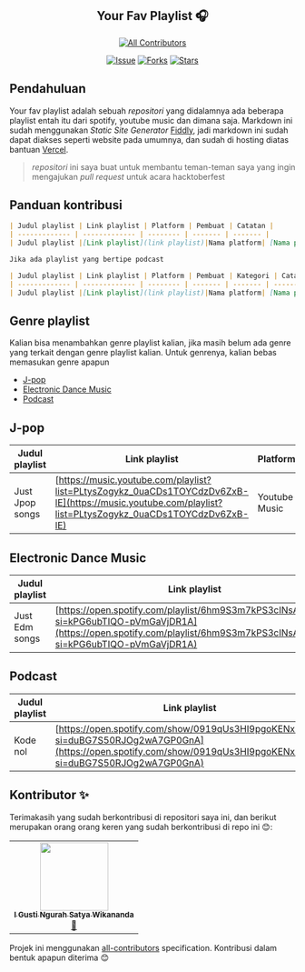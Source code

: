 <div align="center">

## Your Fav Playlist 🎧

<!-- ALL-CONTRIBUTORS-BADGE:START - Do not remove or modify this section -->
[![All Contributors](https://img.shields.io/badge/all_contributors-1-orange.svg?style=flat-square)](#contributors-)
<!-- ALL-CONTRIBUTORS-BADGE:END -->

[![Issue](https://img.shields.io/github/issues/satyawikananda/your-fav-playlist)](https://img.shields.io/github/issues/satyawikananda/your-fav-playlist)
[![Forks](https://img.shields.io/github/forks/satyawikananda/your-fav-playlist)](https://img.shields.io/github/forks/satyawikananda/your-fav-playlist)
[![Stars](https://img.shields.io/github/stars/satyawikananda/your-fav-playlist)](https://img.shields.io/github/stars/satyawikananda/your-fav-playlist)

</div>

## Pendahuluan

Your fav playlist adalah sebuah _repositori_ yang didalamnya ada beberapa playlist entah itu dari spotify, youtube music dan dimana saja. Markdown ini sudah menggunakan _Static Site Generator_ [Fiddly](https://fiddly.netlify.app/), jadi markdown ini sudah dapat diakses seperti website pada umumnya, dan sudah di hosting diatas bantuan [Vercel](https://vercel.com).

> _repositori_ ini saya buat untuk membantu teman-teman saya yang ingin mengajukan _pull request_ untuk acara hacktoberfest

## Panduan kontribusi

```markdown
| Judul playlist | Link playlist | Platform | Pembuat | Catatan | 
| ------------- | ------------- | -------- | ------- | ------- |
| Judul playlist |[Link playlist](link playlist)|Nama platform| [Nama pembuat playlist](url akun github mu), jika tidak ada akun github, bisa dikosongkan | Jika ada catatan silahkan diisi, kalau tidak bisa, isi dengan (-) |

Jika ada playlist yang bertipe podcast

| Judul playlist | Link playlist | Platform | Pembuat | Kategori | Catatan | 
| ------------- | ------------- | -------- | ------- | ------- | --------- |
| Judul playlist |[Link playlist](link playlist)|Nama platform| [Nama pembuat playlist](url akun github mu), jika tidak ada akun github, bisa dikosongkan | Kategori dari playlist podcast tersebut | Jika ada catatan silahkan diisi, kalau tidak, bisa isi dengan (-) |

```

## Genre playlist

Kalian bisa menambahkan genre playlist kalian, jika masih belum ada genre yang terkait dengan genre playlist kalian. Untuk genrenya, kalian bebas memasukan genre apapun

- [J-pop](#j-pop)
- [Electronic Dance Music](#electronic-dance-music)
- [Podcast](#podcast)

## J-pop

| Judul playlist | Link playlist | Platform | Pembuat | Catatan | 
| ------------- | ------------- | -------- | ------- | ------- |
| Just Jpop songs |[https://music.youtube.com/playlist?list=PLtysZogykz_0uaCDs1TOYCdzDv6ZxB-lE](https://music.youtube.com/playlist?list=PLtysZogykz_0uaCDs1TOYCdzDv6ZxB-lE)|Youtube Music| [Satya Wikananda](https://github.com/satyawikananda) | - |

## Electronic Dance Music

| Judul playlist | Link playlist | Platform | Pembuat | Catatan |
| ------------- | ------------- | -------- | ------- | ------- |
| Just Edm songs |[https://open.spotify.com/playlist/6hm9S3m7kPS3cINsADLvWv?si=kPG6ubTIQO-pVmGaVjDR1A](https://open.spotify.com/playlist/6hm9S3m7kPS3cINsADLvWv?si=kPG6ubTIQO-pVmGaVjDR1A)|Spotify| [Satya Wikananda](https://github.com/satyawikananda) | - |

## Podcast

| Judul playlist | Link playlist | Platform | Pembuat | Kategori | Catatan | 
| ------------- | ------------- | -------- | ------- | ------- | --------- |
| Kode nol |[https://open.spotify.com/show/0919qUs3HI9pgoKENxC5VY?si=duBG7S50RJOg2wA7GP0GnA](https://open.spotify.com/show/0919qUs3HI9pgoKENxC5VY?si=duBG7S50RJOg2wA7GP0GnA)|Spotify| Deep tech foundation | Teknologi | - |

## Kontributor ✨

Terimakasih yang sudah berkontribusi di repositori saya ini, dan berikut merupakan orang orang keren yang sudah berkontribusi di repo ini 😊:

<!-- ALL-CONTRIBUTORS-LIST:START - Do not remove or modify this section -->
<!-- prettier-ignore-start -->
<!-- markdownlint-disable -->
<table>
  <tr>
    <td align="center"><a href="https://satyawikananda.tech"><img src="https://avatars1.githubusercontent.com/u/33148052?v=4" width="120px;" alt=""/><br /><sub><b>I Gusti Ngurah Satya Wikananda</b></sub></a><br /><a href="#maintenance-satyawikananda" title="Maintenance">🚧</a></td>
  </tr>
</table>

<!-- markdownlint-enable -->
<!-- prettier-ignore-end -->
<!-- ALL-CONTRIBUTORS-LIST:END -->

Projek ini menggunakan [all-contributors](https://github.com/all-contributors/all-contributors) specification. Kontribusi dalam bentuk apapun diterima 😊
